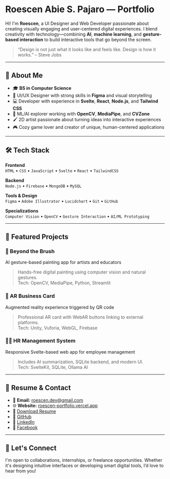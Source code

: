 # Roescen Abie S. Pajaro — Portfolio

Hi! I'm **Roescen**, a UI Designer and Web Developer passionate about creating visually engaging and user-centered digital experiences. I blend creativity with technology—combining **AI**, **machine learning**, and **gesture-based interaction** to build interactive tools that go beyond the screen.

> “Design is not just what it looks like and feels like. Design is how it works.” – Steve Jobs

---

## 🧠 About Me

- 🎓 **BS in Computer Science**
- 🎨 UI/UX Designer with strong skills in **Figma** and visual storytelling
- 💻 Developer with experience in **Svelte**, **React**, **Node.js**, and **Tailwind CSS**
- 🧠 ML/AI explorer working with **OpenCV**, **MediaPipe**, and **CVZone**
- 🖌️ 2D artist passionate about turning ideas into interactive experiences
- 🎮 Cozy game lover and creator of unique, human-centered applications

---

## 🛠️ Tech Stack

**Frontend**  
`HTML` • `CSS` • `JavaScript` • `Svelte` • `React` • `TailwindCSS`

**Backend**  
`Node.js` • `Firebase` • `MongoDB` • `MySQL`

**Tools & Design**  
`Figma` • `Adobe Illustrator` • `Lucidchart` • `Git` • `GitHub`

**Specializations**  
`Computer Vision` • `OpenCV` • `Gesture Interaction` • `AI/ML Prototyping`

---

## 🌟 Featured Projects

### 🎨 Beyond the Brush  
AI gesture-based painting app for artists and educators  
> Hands-free digital painting using computer vision and natural gestures.  
Tech: OpenCV, MediaPipe, Python, Streamlit

### 🧾 AR Business Card  
Augmented reality experience triggered by QR code  
> Professional AR card with WebAR buttons linking to external platforms.  
Tech: Unity, Vuforia, WebGL, Firebase

### 🧑‍💼 HR Management System  
Responsive Svelte-based web app for employee management  
> Includes AI summarization, SQLite backend, and modern UI.  
Tech: SvelteKit, SQLite, Ollama AI

---

## 📄 Resume & Contact

- 📧 **Email:** roescen.dev@gmail.com  
- 🌐 **Website:** [roescen-portfolio.vercel.app](https://roescen-portfolio.vercel.app)  
- 📎 [Download Resume](https://your-resume-link.com)  
- 🐙 [GitHub](https://github.com/yourusername)  
- 💼 [LinkedIn](https://linkedin.com/in/yourusername)  
- 🎨 [Facebook](https://facebook.com/yourprofile)

---

## 🤝 Let's Connect

I'm open to collaborations, internships, or freelance opportunities. Whether it's designing intuitive interfaces or developing smart digital tools, I’d love to hear from you!


